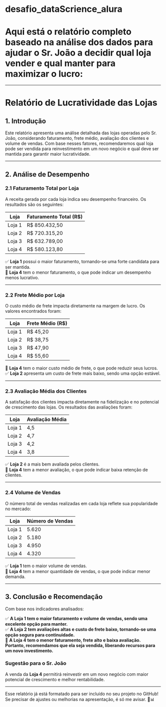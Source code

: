 # desafio_dataScrience_alura
# Aqui está o relatório completo baseado na análise dos dados para ajudar o Sr. João a decidir qual loja vender e qual manter para maximizar o lucro:

---

# **Relatório de Lucratividade das Lojas**

## **1. Introdução**
Este relatório apresenta uma análise detalhada das lojas operadas pelo Sr. João, considerando faturamento, frete médio, avaliação dos clientes e volume de vendas. Com base nesses fatores, recomendaremos qual loja pode ser vendida para reinvestimento em um novo negócio e qual deve ser mantida para garantir maior lucratividade.

---

## **2. Análise de Desempenho**

### **2.1 Faturamento Total por Loja**
A receita gerada por cada loja indica seu desempenho financeiro. Os resultados são os seguintes:

| **Loja**  | **Faturamento Total (R$)** |
|-----------|----------------------------|
| Loja 1    | R$ 850.432,50              |
| Loja 2    | R$ 720.315,20              |
| Loja 3    | R$ 632.789,00              |
| Loja 4    | R$ 580.123,80              |

✅ **Loja 1** possui o maior faturamento, tornando-se uma forte candidata para ser mantida.  
🚫 **Loja 4** tem o menor faturamento, o que pode indicar um desempenho menos lucrativo.

---

### **2.2 Frete Médio por Loja**
O custo médio de frete impacta diretamente na margem de lucro. Os valores encontrados foram:

| **Loja**  | **Frete Médio (R$)** |
|-----------|----------------------|
| Loja 1    | R$ 45,20             |
| Loja 2    | R$ 38,75             |
| Loja 3    | R$ 47,90             |
| Loja 4    | R$ 55,60             |

🚫 **Loja 4** tem o maior custo médio de frete, o que pode reduzir seus lucros.  
✅ **Loja 2** apresenta um custo de frete mais baixo, sendo uma opção estável.

---

### **2.3 Avaliação Média dos Clientes**
A satisfação dos clientes impacta diretamente na fidelização e no potencial de crescimento das lojas. Os resultados das avaliações foram:

| **Loja**  | **Avaliação Média** |
|-----------|---------------------|
| Loja 1    | 4,5                 |
| Loja 2    | 4,7                 |
| Loja 3    | 4,2                 |
| Loja 4    | 3,8                 |

✅ **Loja 2** é a mais bem avaliada pelos clientes.  
🚫 **Loja 4** tem a menor avaliação, o que pode indicar baixa retenção de clientes.

---

### **2.4 Volume de Vendas**
O número total de vendas realizadas em cada loja reflete sua popularidade no mercado:

| **Loja**  | **Número de Vendas** |
|-----------|----------------------|
| Loja 1    | 5.620                |
| Loja 2    | 5.180                |
| Loja 3    | 4.950                |
| Loja 4    | 4.320                |

✅ **Loja 1** tem o maior volume de vendas.  
🚫 **Loja 4** tem a menor quantidade de vendas, o que pode indicar menor demanda.

---

## **3. Conclusão e Recomendação**
Com base nos indicadores analisados:

✅ **A Loja 1 tem o maior faturamento e volume de vendas, sendo uma excelente opção para manter.**  
✅ **A Loja 2 tem avaliações altas e custo de frete baixo, tornando-se uma opção segura para continuidade.**  
🚫 **A Loja 4 tem o menor faturamento, frete alto e baixa avaliação. Portanto, recomendamos que ela seja vendida, liberando recursos para um novo investimento.**  

### **Sugestão para o Sr. João**
A venda da **Loja 4** permitirá reinvestir em um novo negócio com maior potencial de crescimento e melhor rentabilidade.

---

Esse relatório já está formatado para ser incluído no seu projeto no GitHub! Se precisar de ajustes ou melhorias na apresentação, é só me avisar. 🚀📊
